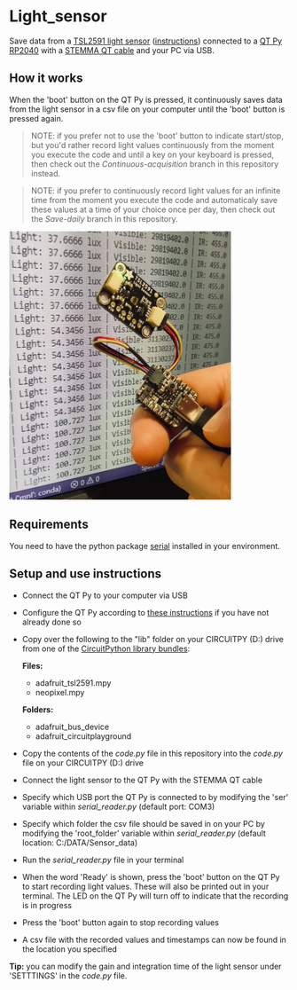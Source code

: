 # Light_sensor
Save data from a [TSL2591 light sensor](https://learn.adafruit.com/adafruit-tsl2591/) ([instructions](https://learn.adafruit.com/adafruit-tsl2591/python-circuitpython)) connected to a [QT Py RP2040](https://www.adafruit.com/product/4900) with a [STEMMA QT cable](https://www.adafruit.com/product/4399) and your PC via USB.

## How it works
When the 'boot' button on the QT Py is pressed, it continuously saves data from the light sensor in a csv file on your computer until the 'boot' button is pressed again.

> NOTE: if you prefer not to use the 'boot' button to indicate start/stop, but you'd rather record light values continuously from the moment you execute the code and until a key on your keyboard is pressed, then check out the *Continuous-acquisition* branch in this repository instead.

> NOTE: if you prefer to continuously record light values for an infinite time from the moment you execute the code and automaticaly save these values at a time of your choice once per day, then check out the *Save-daily* branch in this repository.

<img src="QTPy_with_lightsensor.jpg" alt="QT Py with light sensor in front of a screen that displays the light values being printed out" width="400"/>

## Requirements
You need to have the python package [serial](https://pythonhosted.org/pyserial/) installed in your environment.

## Setup and use instructions

- Connect the QT Py to your computer via USB
- Configure the QT Py according to [these instructions](https://learn.adafruit.com/adafruit-qt-py-2040/circuitpython) if you have not already done so
- Copy over the following to the "lib" folder on your CIRCUITPY (D:) drive from one of the [CircuitPython library bundles](https://circuitpython.org/libraries):

  **Files:**
  - adafruit_tsl2591.mpy
  - neopixel.mpy

  **Folders:**
  - adafruit_bus_device
  - adafruit_circuitplayground

- Copy the contents of the *code.py* file in this repository into the *code.py* file on your CIRCUITPY (D:) drive
- Connect the light sensor to the QT Py with the STEMMA QT cable
- Specify which USB port the QT Py is connected to by modifying the 'ser' variable within *serial_reader.py* (default port: COM3)
- Specify which folder the csv file should be saved in on your PC by modifying the 'root_folder' variable within *serial_reader.py* (default location: C:/DATA/Sensor_data)
- Run the *serial_reader.py* file in your terminal
- When the word 'Ready' is shown, press the 'boot' button on the QT Py to start recording light values. These will also be printed out in your terminal. The LED on the QT Py will turn off to indicate that the recording is in progress
- Press the 'boot' button again to stop recording values
- A csv file with the recorded values and timestamps can now be found in the location you specified


**Tip:** you can modify the gain and integration time of the light sensor under 'SETTTINGS' in the *code.py* file.
